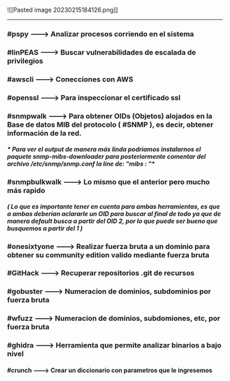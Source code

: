 ![[Pasted image 20230215184126.png]]

---

### #pspy --->  Analizar procesos corriendo en el sistema


### #linPEAS ---> Buscar vulnerabilidades de escalada de privilegios


### #awscli ---> Conecciones con AWS


### #openssl ---> Para inspeccionar el certificado ssl 


### #snmpwalk ---> Para obtener OIDs (Objetos) alojados en la Base de datos MIB del protocolo ( #SNMP ), es decir, obtener información de la red.
##### * Para ver el output de manera más linda podriamos instalarnos el paquete snmp-mibs-downloader para posteriormente comentar del archivo /etc/snmp/snmp.conf la líne de: "mibs :  "*

### #snmpbulkwalk ---> Lo mismo que el anterior pero mucho más rapido
##### ( Lo que es importante tener en cuenta para ambas herramientas, es que a ambas deberian aclararle un OID para buscar al final de todo ya que de manera default busca a partir del OID 2, por lo que puede ser bueno que busquemos a partir del 1 )

### #onesixtyone ---> Realizar fuerza bruta a un dominio para obtener su community edition valido mediante fuerza bruta

### #GitHack ---> Recuperar repositorios .git de recursos 


### #gobuster ---> Numeracion de dominios, subdominios por fuerza bruta


### #wfuzz ---> Numeracion de dominios, subdomiones, etc, por fuerza bruta


### #ghidra ---> Herramienta que permite analizar binarios a bajo nivel


#### #crunch ---> Crear un diccionario con parametros que le ingresemos






